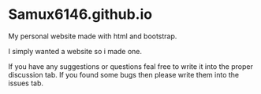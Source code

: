 # Samux6146.github.io
My personal website made with html and bootstrap.

I simply wanted a website so i made one.

If you have any suggestions or questions feal free to write it into the proper discussion tab. If you found some bugs then please write them into the issues tab.
